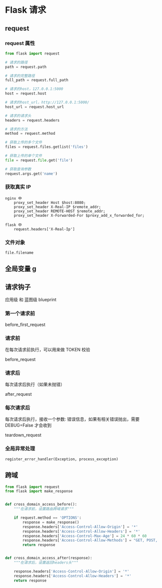 # Flask 请求

## request

### request 属性

```python
from flask import request

# 请求的路径
path = request.path

# 请求的完整路径
full_path = request.full_path

# 请求的host，127.0.0.1:5000
host = request.host

# 请求的host_url，http://127.0.0.1:5000/
host_url = request.host_url

# 请求的请求头
headers = request.headers

# 请求的方法
method = request.method

# 获取上传的多个文件
files = request.files.getlist('files')

# 获取上传的单个文件
file = request.file.get('file')

# 获取查询参数
request.args.get('name')

```

### 获取真实 IP

```text
nginx 中
    proxy_set_header Host $host:8080;
    proxy_set_header X-Real-IP $remote_addr;
    proxy_set_header REMOTE-HOST $remote_addr;
    proxy_set_header X-Forwarded-For $proxy_add_x_forwarded_for;

flask 中
    request.headers['X-Real-Ip']
```

### 文件对象

```text
file.filename
```

## 全局变量 g

## 请求钩子

应用级 和 蓝图级 blueprint

### 第一个请求前

before_first_request

### 请求前

在每次请求前执行，可以用来做 TOKEN 校验

before_request

### 请求后

每次请求后执行（如果未抛错）

after_request

### 每次请求后

每次请求后执行，接收一个参数: 错误信息，如果有相关错误抛出，需要 DEBUG=False 才会收到

teardown_request

### 全局异常处理

`register_error_handler(Exception, process_exception)`

## 跨域

```python
from flask import request
from flask import make_response


def cross_domain_access_before():
    """在请求前，设置路由跨域请求"""

    if request.method == 'OPTIONS':
        response = make_response()
        response.headers['Access-Control-Allow-Origin'] = '*'
        response.headers['Access-Control-Allow-Headers'] = '*'
        response.headers['Access-Control-Max-Age'] = 24 * 60 * 60
        response.headers['Access-Control-Allow-Methods'] = "GET, POST, DELETE, PATCH"
        return response


def cross_domain_access_after(response):
    """在请求后，设置返回headers头"""

    response.headers['Access-Control-Allow-Origin'] = '*'
    response.headers['Access-Control-Allow-Headers'] = '*'
    return response

```
